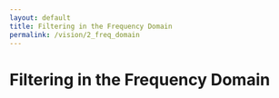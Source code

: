 ```yaml
---
layout: default
title: Filtering in the Frequency Domain
permalink: /vision/2_freq_domain
---
```


# Filtering in the Frequency Domain
